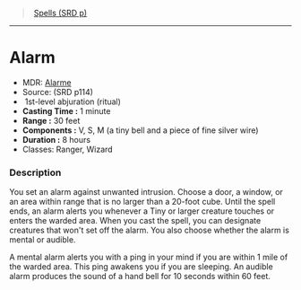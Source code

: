 ﻿---
!SpellVO
Level: 1
Type: abjuration
Ritual: ritual
CastingTime: 1 minute
Range: 30 feet
Components: V, S, M (a tiny bell and a piece of fine silver wire)
Duration: 8 hours
Classes: Ranger, Wizard
Id: spells_vo.md#alarm
ParentLink: spells_vo.md#spells-srd-p
Name: Alarm
ParentName: Spells (SRD p)
NameLevel: 1
AltName: '[Alarme](hd_spells_alarme.md)'
Source: (SRD p114)
Attributes: {}
---
> [Spells (SRD p)](srd_spells.md)

---

# Alarm

- MDR: [Alarme](hd_spells_alarme.md)
- Source: (SRD p114)
-  1st-level abjuration (ritual)
- **Casting Time :** 1 minute
- **Range :** 30 feet
- **Components :** V, S, M (a tiny bell and a piece of fine silver wire)
- **Duration :** 8 hours
- Classes: Ranger, Wizard

### Description

You set an alarm against unwanted intrusion. Choose a door, a window, or an area within range that is no larger than a 20-foot cube. Until the spell ends, an alarm alerts you whenever a Tiny or larger creature touches or enters the warded area. When you cast the spell, you can designate creatures that won't set off the alarm. You also choose whether the alarm is mental or audible.

A mental alarm alerts you with a ping in your mind if you are within 1 mile of the warded area. This ping awakens you if you are sleeping. An audible alarm produces the sound of a hand bell for 10 seconds within 60 feet.

